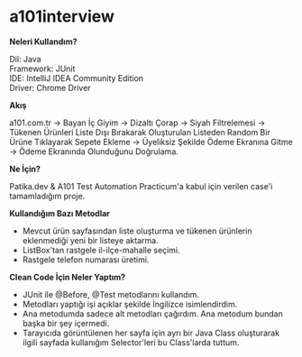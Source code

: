 # a101interview

<b>Neleri Kullandım?</b>

Dil: Java<br>
Framework: JUnit<br>
IDE: IntelliJ IDEA Community Edition<br>
Driver: Chrome Driver<br>

<b>Akış</b>

a101.com.tr -> Bayan İç Giyim -> Dizaltı Çorap -> Siyah Filtrelemesi ->
Tükenen Ürünleri Liste Dışı Bırakarak Oluşturulan Listeden Random Bir Ürüne Tıklayarak Sepete Ekleme ->
Üyeliksiz Şekilde Ödeme Ekranına Gitme -> Ödeme Ekranında Olunduğunu Doğrulama.<br>

<b>Ne İçin?</b>

Patika.dev & A101 Test Automation Practicum'a kabul için verilen case'i tamamladığım proje.


<b>Kullandığım Bazı Metodlar</b>

- Mevcut ürün sayfasından liste oluşturma ve tükenen ürünlerin eklenmediği yeni bir listeye aktarma.<br>
- ListBox'tan rastgele il-ilçe-mahalle seçimi.<br>
- Rastgele telefon numarası üretimi.<br>

<b>Clean Code İçin Neler Yaptım?</b>

- JUnit ile @Before, @Test metodlarını kullandım.<br>
- Metodları yaptığı işi açıklar şekilde İngilizce isimlendirdim.<br>
- Ana metodumda sadece alt metodları çağırdım. Ana metodum bundan başka bir şey içermedi.<br>
- Tarayıcıda görüntülenen her sayfa için ayrı bir Java Class oluşturarak ilgili sayfada kullanığım Selector'leri bu Class'larda tuttum.
